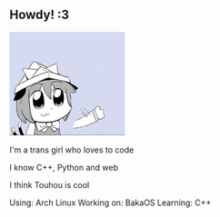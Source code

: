 ## Howdy! :3
![chen waving](chenwave.gif)

I'm a trans girl who loves to code

I know C++, Python and web

I think Touhou is cool

Using: Arch Linux
Working on: BakaOS
Learning: C++

